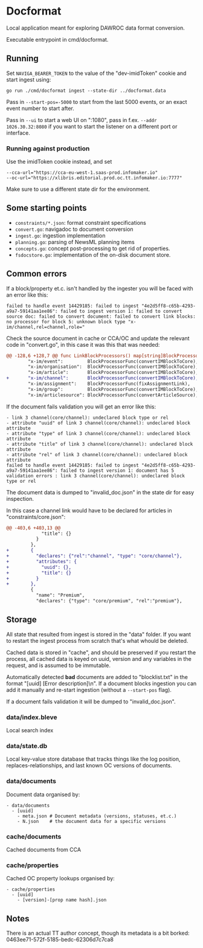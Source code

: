 # Docformat

Local application meant for exploring DAWROC data format conversion.

Executable entrypoint in cmd/docformat.

## Running

Set `NAVIGA_BEARER_TOKEN` to the value of the "dev-imidToken" cookie and start ingest using:

``` shell
go run ./cmd/docformat ingest --state-dir ../docformat.data
```

Pass in `--start-pos=-5000` to start from the last 5000 events, or an exact event number to start after.

Pass in `--ui` to start a web UI on ":1080", pass in f.ex. `--addr 1026.30.32:8080` if you want to start the listener on a different port or interface.

### Running against production

Use the imidToken cookie instead, and set

```
--cca-url="https://cca-eu-west-1.saas-prod.infomaker.io"
--oc-url="https://xlibris.editorial.prod.oc.tt.infomaker.io:7777"
```

Make sure to use a different state dir for the environment.

## Some starting points

* `constraints/*.json`: format constraint specifications
* `convert.go`: navigadoc to document conversion
* `ingest.go`: ingestion implementation
* `planning.go`: parsing of NewsML planning items
* `concepts.go`: concept post-processing to get rid of properties.
* `fsdocstore.go`: implementation of the on-disk document store.

## Common errors

If a block/property et.c. isn't handled by the ingester you will be faced with an error like this:

```
failed to handle event 14429185: failed to ingest "4e2d5ff8-c65b-4293-a9a7-59141aa1ee86": failed to ingest version 1: failed to convert source doc: failed to convert document: failed to convert link blocks: no processor for block 5: unknown block type "x-im/channel,rel=channel,role="
```

Check the source document in cache or CCA/OC and update the relevant code in "convert.go", in this case it was this that was needed:

``` diff
@@ -128,6 +128,7 @@ func LinkBlockProcessors() map[string]BlockProcessor {
 		"x-im/event":         BlockProcessorFunc(convertIMBlockToCore),
 		"x-im/organisation":  BlockProcessorFunc(convertIMBlockToCore),
 		"x-im/article":       BlockProcessorFunc(convertIMBlockToCore),
+		"x-im/channel":       BlockProcessorFunc(convertIMBlockToCore),
 		"x-im/assignment":    BlockProcessorFunc(fixAssignmentLink),
 		"x-im/group":         BlockProcessorFunc(convertIMBlockToCore),
 		"x-im/articlesource": BlockProcessorFunc(convertArticleSource),
```

If the document fails validation you will get an error like this:

```
- link 3 channel(core/channel): undeclared block type or rel
- attribute "uuid" of link 3 channel(core/channel): undeclared block attribute
- attribute "type" of link 3 channel(core/channel): undeclared block attribute
- attribute "title" of link 3 channel(core/channel): undeclared block attribute
- attribute "rel" of link 3 channel(core/channel): undeclared block attribute
failed to handle event 14429185: failed to ingest "4e2d5ff8-c65b-4293-a9a7-59141aa1ee86": failed to ingest version 1: document has 5 validation errors : link 3 channel(core/channel): undeclared block type or rel
```

The document data is dumped to "invalid_doc.json" in the state dir for easy inspection.

In this case a channel link would have to be declared for articles in "constraints/core.json":

``` diff
@@ -403,6 +403,13 @@
             "title": {}
           }
         },
+        {
+          "declares": {"rel":"channel", "type": "core/channel"},
+          "attributes": {
+            "uuid": {},
+            "title": {}
+          }
+        },
         {
           "name": "Premium",
           "declares": {"type": "core/premium", "rel":"premium"},
```

## Storage

All state that resulted from ingest is stored in the "data" folder. If you want to restart the ingest process from scratch that's what whould be deleted.

Cached data is stored in "cache", and should be preserved if you restart the process, all cached data is keyed on uuid, version and any variables in the request, and is assumed to be immutable. 

Automatically detected **bad** documents are added to "blocklist.txt" in the format "[uuid] [Error description]\n". If a document blocks ingestion you can add it manually and re-start ingestion (without a `--start-pos` flag).

If a document fails validation it will be dumped to "invalid_doc.json".

### data/index.bleve

Local search index

### data/state.db

Local key-value store database that tracks things like the log position, replaces-relationships, and last known OC versions of documents. 

### data/documents

Document data organised by:

```
- data/documents
  - [uuid]
    - meta.json # Document metadata (versions, statuses, et.c.)
    - N.json    # the document data for a specific versions
```

### cache/documents

Cached documents from CCA

### cache/properties

Cached OC property lookups organised by:

```
- cache/properties
  - [uuid]
    - [version]-[prop name hash].json
```

## Notes

There is an actual TT author concept, though its metadata is a bit borked: 0463ee71-572f-5185-bedc-62306d7c7ca8

